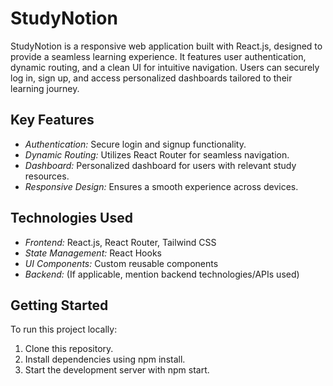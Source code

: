 # StudyNotion

StudyNotion is a responsive web application built with React.js, designed to provide a seamless learning experience. It features user authentication, dynamic routing, and a clean UI for intuitive navigation. Users can securely log in, sign up, and access personalized dashboards tailored to their learning journey.

## Key Features
- *Authentication:* Secure login and signup functionality.
- *Dynamic Routing:* Utilizes React Router for seamless navigation.
- *Dashboard:* Personalized dashboard for users with relevant study resources.
- *Responsive Design:* Ensures a smooth experience across devices.

## Technologies Used
- *Frontend:* React.js, React Router, Tailwind CSS
- *State Management:* React Hooks
- *UI Components:* Custom reusable components
- *Backend:* (If applicable, mention backend technologies/APIs used)

## Getting Started
To run this project locally:
1. Clone this repository.
2. Install dependencies using npm install.
3. Start the development server with npm start.
